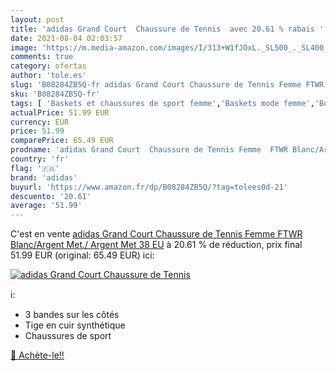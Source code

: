 ```yaml
---
layout: post
title: 'adidas Grand Court  Chaussure de Tennis  avec 20.61 % rabais '
date: 2021-08-04 02:03:57
image: 'https://m.media-amazon.com/images/I/313+W1fJOxL._SL500_._SL400_.jpg'
comments: true
category: ofertas
author: 'tole.es'
slug: 'B08284ZB5Q-fr adidas Grand Court Chaussure de Tennis Femme FTWR...'
sku: 'B08284ZB5Q-fr'
tags: [ 'Baskets et chaussures de sport femme','Baskets mode femme','Boutiques','Chaussures','Chaussures de sport femme','Chaussures de tennis femme','Chaussures et Sacs','Chaussures femme','Custom Stores','adidas', ]
actualPrice: 51.99 EUR
currency: EUR
price: 51.99
comparePrice: 65.49 EUR
prodname: 'adidas Grand Court  Chaussure de Tennis Femme  FTWR Blanc/Argent Met./ Argent Met  38 EU'
country: 'fr'
flag: '🇫🇷'
brand: 'adidas'
buyurl: 'https://www.amazon.fr/dp/B08284ZB5Q/?tag=tolees0d-21'
descuento: '20.61'
average: '51.99'
---
```


C'est en vente [adidas Grand Court  Chaussure de Tennis Femme  FTWR Blanc/Argent Met./ Argent Met  38 EU](https://www.amazon.fr/dp/B08284ZB5Q/?tag=tolees0d-21)  à  20.61 % de réduction, prix final  51.99 EUR (original: 65.49 EUR) ici:

[![adidas Grand Court  Chaussure de Tennis ](https://m.media-amazon.com/images/I/313+W1fJOxL._SL500_._SL400_.jpg)](https://www.amazon.fr/dp/B08284ZB5Q/?tag=tolees0d-21)

ℹ️:

- 3 bandes sur les côtés
- Tige en cuir synthétique
- Chaussures de sport

[🛒 Achète-le!!](https://www.amazon.fr/dp/B08284ZB5Q/?tag=tolees0d-21)
